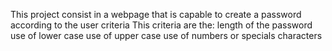 This project consist in a webpage that is capable to create a password according to the user criteria
This criteria are the:
    length of the password
    use of lower case
    use of upper case
    use of numbers
    or specials characters
